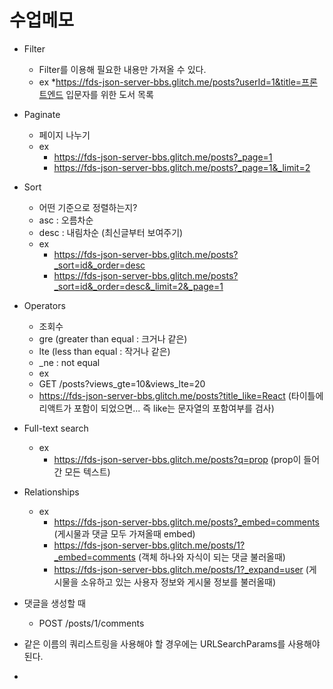 # 수업메모
* Filter
  * Filter를 이용해 필요한 내용만 가져올 수 있다.
  * ex
    *https://fds-json-server-bbs.glitch.me/posts?userId=1&title=프론트엔드 입문자를 위한 도서 목록

* Paginate 
  * 페이지 나누기 
  * ex
    * https://fds-json-server-bbs.glitch.me/posts?_page=1
    * https://fds-json-server-bbs.glitch.me/posts?_page=1&_limit=2

* Sort
  * 어떤 기준으로 정렬하는지?
  * asc : 오름차순
  * desc : 내림차순 (최신글부터 보여주기)
  * ex
    * https://fds-json-server-bbs.glitch.me/posts?_sort=id&_order=desc
    * https://fds-json-server-bbs.glitch.me/posts?_sort=id&_order=desc&_limit=2&_page=1

* Operators
  * 조회수 
  * gre (greater than equal : 크거나 같은)
  * lte (less than equal : 작거나 같은)
  * _ne : not equal
  * ex 
   * GET /posts?views_gte=10&views_lte=20
   * https://fds-json-server-bbs.glitch.me/posts?title_like=React (타이틀에 리액트가 포함이 되었으면... 즉 like는 문자열의 포함여부를 검사)

* Full-text search
  * ex
    * https://fds-json-server-bbs.glitch.me/posts?q=prop (prop이 들어간 모든 텍스트)

* Relationships
  * ex
    * https://fds-json-server-bbs.glitch.me/posts?_embed=comments (게시물과 댓글 모두 가져올때 embed)
    * https://fds-json-server-bbs.glitch.me/posts/1?_embed=comments (객체 하나와 자식이 되는 댓글 불러올때)
    * https://fds-json-server-bbs.glitch.me/posts/1?_expand=user (게시물을 소유하고 있는 사용자 정보와 게시물 정보를 불러올때)

* 댓글을 생성할 때
  * POST /posts/1/comments

* 같은 이름의 쿼리스트링을 사용해야 할 경우에는 URLSearchParams를 사용해야 된다.

* 